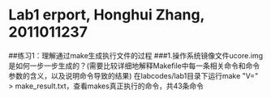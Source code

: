 # Lab1 erport, Honghui Zhang, 2011011237

##练习1：理解通过make生成执行文件的过程
###1.操作系统镜像文件ucore.img是如何一步一步生成的？(需要比较详细地解释Makefile中每一条相关命令和命令参数的含义，以及说明命令导致的结果)
在labcodes/lab1目录下运行make "V=" > make_result.txt，查看makes真正执行的命令，共43条命令
